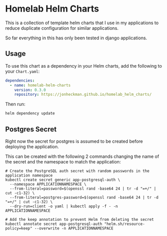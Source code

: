 # Homelab Helm Charts

This is a collection of template helm charts that I use in my applications to reduce duplicate configuration for similar applications.

So far everything in this has only been tested in django applications.

## Usage

To use this chart as a dependency in your Helm charts, add the following to your `Chart.yaml`:

```yaml
dependencies:
  - name: homelab-helm-charts
    version: 0.3.0
    repository: https://jonheckman.github.io/homelab_helm_charts/
```

Then run:

```bash
helm dependency update
```

## Postgres Secret

Right now the secret for postgres is assumed to be created before deploying the application. 

This can be created with the following 2 commands changing the name of the secret and the namespace to match the application:

```
# Create the PostgreSQL auth secret with random passwords in the application namespace
kubectl create secret generic app-postgresql-auth \
  --namespace APPLICATIONNAMESPACE \
  --from-literal=password=$(openssl rand -base64 24 | tr -d "=+/" | cut -c1-32) \
  --from-literal=postgres-password=$(openssl rand -base64 24 | tr -d "=+/" | cut -c1-32) \
  --dry-run=client -o yaml | kubectl apply -f - -n APPLICATIONNAMESPACE

# Add the keep annotation to prevent Helm from deleting the secret
kubectl annotate secret app-postgresql-auth "helm.sh/resource-policy=keep" --overwrite -n APPLICATIONNAMESPACE
```
